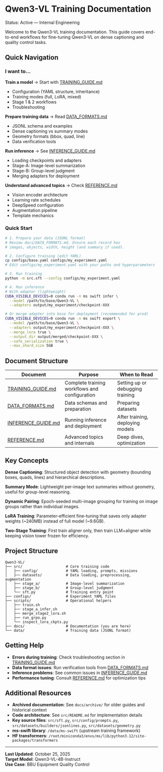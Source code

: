 # Qwen3-VL Training Documentation

Status: Active — Internal Engineering

Welcome to the Qwen3-VL training documentation. This guide covers end-to-end workflows for fine-tuning Qwen3-VL on dense captioning and quality control tasks.

## Quick Navigation

### I want to...

**Train a model**
→ Start with [TRAINING_GUIDE.md](TRAINING_GUIDE.md)
- Configuration (YAML structure, inheritance)
- Training modes (full, LoRA, mixed)
- Stage 1 & 2 workflows
- Troubleshooting

**Prepare training data**
→ Read [DATA_FORMATS.md](DATA_FORMATS.md)
- JSONL schema and examples
- Dense captioning vs summary modes
- Geometry formats (bbox, quad, line)
- Data verification tools

**Run inference**
→ See [INFERENCE_GUIDE.md](INFERENCE_GUIDE.md)
- Loading checkpoints and adapters
- Stage-A: Image-level summarization
- Stage-B: Group-level judgment
- Merging adapters for deployment

**Understand advanced topics**
→ Check [REFERENCE.md](REFERENCE.md)
- Vision encoder architecture
- Learning rate schedules
- DeepSpeed configuration
- Augmentation pipeline
- Template mechanics

### Quick Start

```bash
# 1. Prepare your data (JSONL format)
# Review docs/DATA_FORMATS.md. Ensure each record has
# images, objects, width, height (and summary if used).

# 2. Configure training (edit YAML)
cp configs/base.yaml configs/my_experiment.yaml
# Edit configs/my_experiment.yaml with your paths and hyperparameters

# 3. Run training
python -m src.sft --config configs/my_experiment.yaml

# 4. Run inference
# With adapter (lightweight)
CUDA_VISIBLE_DEVICES=0 conda run -n ms swift infer \
  --model /path/to/base/Qwen3-VL \
  --adapters output/my_experiment/checkpoint-XXX

# Or merge adapter into base for deployment (recommended for prod)
CUDA_VISIBLE_DEVICES=0 conda run -n ms swift export \
  --model /path/to/base/Qwen3-VL \
  --adapters output/my_experiment/checkpoint-XXX \
  --merge_lora true \
  --output_dir output/merged/checkpoint-XXX \
  --safe_serialization true \
  --max_shard_size 5GB
```

## Document Structure

| Document | Purpose | When to Read |
|----------|---------|--------------|
| [TRAINING_GUIDE.md](TRAINING_GUIDE.md) | Complete training workflows and configuration | Setting up or debugging training |
| [DATA_FORMATS.md](DATA_FORMATS.md) | Data schemas and preparation | Preparing datasets |
| [INFERENCE_GUIDE.md](INFERENCE_GUIDE.md) | Running inference and deployment | After training, deploying models |
| [REFERENCE.md](REFERENCE.md) | Advanced topics and internals | Deep dives, optimization |

## Key Concepts

**Dense Captioning**: Structured object detection with geometry (bounding boxes, quads, lines) and hierarchical descriptions.

**Summary Mode**: Lightweight per-image text summaries without geometry, useful for group-level reasoning.

**Dynamic Pairing**: Epoch-seeded multi-image grouping for training on image groups rather than individual images.

**LoRA Training**: Parameter-efficient fine-tuning that saves only adapter weights (~240MB) instead of full model (~9.6GB).

**Two-Stage Training**: First train aligner only, then train LLM+aligner while keeping vision tower frozen for efficiency.

## Project Structure

```
Qwen3-VL/
├── src/                    # Core training code
│   ├── config/             # YAML loading, prompts, missions
│   ├── datasets/           # Data loading, preprocessing, augmentation
│   ├── stage_a/            # Image-level summarization
│   ├── stage_b/            # Group-level judgment
│   └── sft.py              # Training entry point
├── configs/                # Experiment YAML files
├── scripts/                # Operational helpers
│   ├── train.sh
│   ├── stage_a_infer.sh
│   ├── merge_stage2_lora.sh
│   ├── run_grpo.py
│   └── inspect_lora_ckpts.py
├── docs/                   # Documentation (you are here)
└── data/                   # Training data (JSONL format)
```

## Getting Help

- **Errors during training**: Check troubleshooting section in [TRAINING_GUIDE.md](TRAINING_GUIDE.md)
- **Data format issues**: Run verification tools from [DATA_FORMATS.md](DATA_FORMATS.md)
- **Inference problems**: See common issues in [INFERENCE_GUIDE.md](INFERENCE_GUIDE.md)
- **Performance tuning**: Consult [REFERENCE.md](REFERENCE.md) for optimization tips

## Additional Resources

- **Archived documentation**: See `docs/archive/` for older guides and historical context
- **Code architecture**: See `src/README.md` for implementation details
- **Key source files**: `src/sft.py`, `src/config/prompts.py`, `src/datasets/builders/jsonlines.py`, `src/datasets/geometry.py`
- **ms-swift library**: `/data/ms-swift` (upstream training framework)
- **HF transformers**: `/root/miniconda3/envs/ms/lib/python3.12/site-packages/transformers`

---

**Last Updated**: October 25, 2025  
**Target Model**: Qwen3-VL-4B-Instruct  
**Use Case**: BBU Equipment Quality Control

